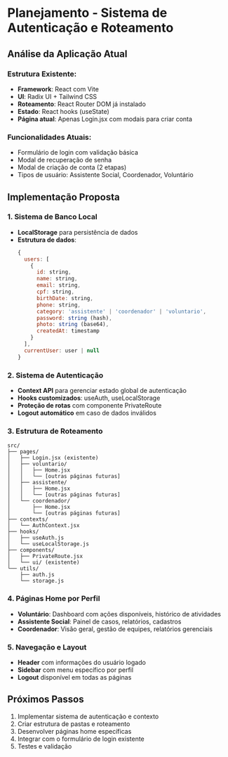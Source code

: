# Planejamento - Sistema de Autenticação e Roteamento

## Análise da Aplicação Atual

### Estrutura Existente:
- **Framework**: React com Vite
- **UI**: Radix UI + Tailwind CSS
- **Roteamento**: React Router DOM já instalado
- **Estado**: React hooks (useState)
- **Página atual**: Apenas Login.jsx com modais para criar conta

### Funcionalidades Atuais:
- Formulário de login com validação básica
- Modal de recuperação de senha
- Modal de criação de conta (2 etapas)
- Tipos de usuário: Assistente Social, Coordenador, Voluntário

## Implementação Proposta

### 1. Sistema de Banco Local
- **LocalStorage** para persistência de dados
- **Estrutura de dados**:
  ```javascript
  {
    users: [
      {
        id: string,
        name: string,
        email: string,
        cpf: string,
        birthDate: string,
        phone: string,
        category: 'assistente' | 'coordenador' | 'voluntario',
        password: string (hash),
        photo: string (base64),
        createdAt: timestamp
      }
    ],
    currentUser: user | null
  }
  ```

### 2. Sistema de Autenticação
- **Context API** para gerenciar estado global de autenticação
- **Hooks customizados**: useAuth, useLocalStorage
- **Proteção de rotas** com componente PrivateRoute
- **Logout automático** em caso de dados inválidos

### 3. Estrutura de Roteamento
```
src/
├── pages/
│   ├── Login.jsx (existente)
│   ├── voluntario/
│   │   ├── Home.jsx
│   │   └── [outras páginas futuras]
│   ├── assistente/
│   │   ├── Home.jsx
│   │   └── [outras páginas futuras]
│   └── coordenador/
│       ├── Home.jsx
│       └── [outras páginas futuras]
├── contexts/
│   └── AuthContext.jsx
├── hooks/
│   ├── useAuth.js
│   └── useLocalStorage.js
├── components/
│   ├── PrivateRoute.jsx
│   └── ui/ (existente)
└── utils/
    ├── auth.js
    └── storage.js
```

### 4. Páginas Home por Perfil
- **Voluntário**: Dashboard com ações disponíveis, histórico de atividades
- **Assistente Social**: Painel de casos, relatórios, cadastros
- **Coordenador**: Visão geral, gestão de equipes, relatórios gerenciais

### 5. Navegação e Layout
- **Header** com informações do usuário logado
- **Sidebar** com menu específico por perfil
- **Logout** disponível em todas as páginas

## Próximos Passos
1. Implementar sistema de autenticação e contexto
2. Criar estrutura de pastas e roteamento
3. Desenvolver páginas home específicas
4. Integrar com o formulário de login existente
5. Testes e validação

